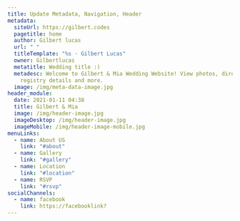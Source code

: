 ```yaml
---
title: Update Metadata, Navigation, Header
metadata:
  siteUrl: https://gilbert.codes
  pagetitle: home
  author: Gilbert lucas
  url: " "
  titleTemplate: "%s · Gilbert Lucas"
  owner: Gilbertlucas
  metatitle: Wedding title :)
  metadesc: Welcome to Gilbert & Mia Wedding Website! View photos, directions,
    registry details and more.
  image: /img/meta-data-image.jpg
header_module:
  date: 2021-01-11 04:38
  title: Gilbert & Mia
  image: /img/header-image.jpg
  imageDesktop: /img/header-image.jpg
  imageMobile: /img/header-image-mobile.jpg
menuLinks:
  - name: About US
    link: "#about"
  - name: Gallery
    link: "#gallery"
  - name: Location
    link: "#location"
  - name: RSVP
    link: "#rsvp"
socialChannels:
  - name: facebook
    link: https://facebooklink?
---
```

